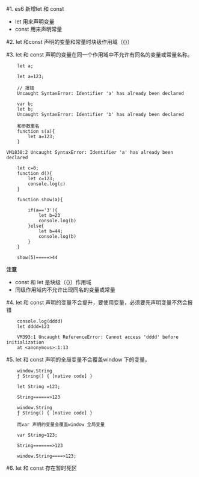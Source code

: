 #1. es6 新增let 和 const

+ let 用来声明变量
+ const 用来声明常量
  
#2. let 和const 声明的变量和常量时块级作用域（{}）

#3. let 和 const 声明的变量在同一个作用域中不允许有同名的变量或常量名称。

        let a;

        let a=123;

        // 报错
        Uncaught SyntaxError: Identifier 'a' has already been declared

        var b;
        let b;
        Uncaught SyntaxError: Identifier 'b' has already been declared

        和参数重名
        function s(a){
            let a=123;
        }

    VM1838:2 Uncaught SyntaxError: Identifier 'a' has already been declared

        let c=0;
        function d(){
            let c=123;
            console.log(c)
        }

        function show(a){
	
            if(a=='3'){
                let b=23
                console.log(b)
            }else{
                let b=44;
                console.log(b)
            }
        }

        show(5)=====>44

**注意** 

+ const 和 let 是块级（{}）作用域
+ 同级作用域内不允许出现同名的变量或常量

#4. let 和 const 声明的变量不会提升，要使用变量，必须要先声明变量不然会报错

        console.log(dddd)
        let dddd=123

        VM393:1 Uncaught ReferenceError: Cannot access 'dddd' before initialization
        at <anonymous>:1:13

#5. let 和 const 声明的全局变量不会覆盖window 下的变量。

        window.String
        ƒ String() { [native code] }

        let String =123;

        String======>123

        window.String
        ƒ String() { [native code] }

        而var 声明的变量会覆盖window 全局变量

        var String=123;

        String=======>123

        window.String====>123;

#6. let 和 const 存在暂时死区